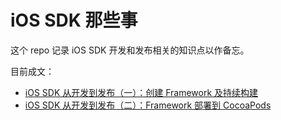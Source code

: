 # iOS SDK 那些事

这个 repo 记录 iOS SDK 开发和发布相关的知识点以作备忘。

目前成文：

* [iOS SDK 从开发到发布（一）：创建 Framework 及持续构建](https://github.com/melody5417/iOS_SDK/blob/master/iOS%20SDK%20%E4%BB%8E%E5%BC%80%E5%8F%91%E5%88%B0%E5%8F%91%E5%B8%83%EF%BC%88%E4%B8%80%EF%BC%89%EF%BC%9A%E5%88%9B%E5%BB%BA%20Framework%20%E5%8F%8A%E6%8C%81%E7%BB%AD%E6%9E%84%E5%BB%BA.md)
* [iOS SDK 从开发到发布（二）：Framework 部署到 CocoaPods](https://github.com/melody5417/iOS_SDK/blob/master/iOS%20SDK%20%E4%BB%8E%E5%BC%80%E5%8F%91%E5%88%B0%E5%8F%91%E5%B8%83%EF%BC%88%E4%BA%8C%EF%BC%89%EF%BC%9AFramework%20%E9%83%A8%E7%BD%B2%E5%88%B0%20CocoaPods.md)